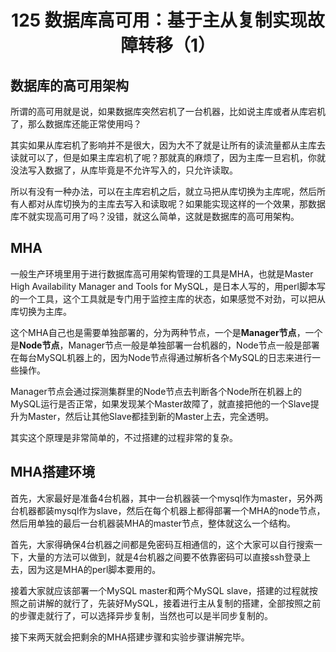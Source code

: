 <h1 align="center">125 数据库高可用：基于主从复制实现故障转移（1）</h1>

## 数据库的高可用架构

所谓的高可用就是说，如果数据库突然宕机了一台机器，比如说主库或者从库宕机了，那么数据库还能正常使用吗？

其实如果从库宕机了影响并不是很大，因为大不了就是让所有的读流量都从主库去读就可以了，但是如果主库宕机了呢？那就真的麻烦了，因为主库一旦宕机，你就没法写入数据了，从库毕竟是不允许写入的，只允许读取。

所以有没有一种办法，可以在主库宕机之后，就立马把从库切换为主库呢，然后所有人都对从库切换为的主库去写入和读取呢？如果能实现这样的一个效果，那数据库不就实现高可用了吗？没错，就这么简单，这就是数据库的高可用架构。

## MHA

一般生产环境里用于进行数据库高可用架构管理的工具是MHA，也就是Master High Availability Manager and Tools for MySQL，是日本人写的，用perl脚本写的一个工具，这个工具就是专门用于监控主库的状态，如果感觉不对劲，可以把从库切换为主库。

这个MHA自己也是需要单独部署的，分为两种节点，一个是**Manager节点**，一个是**Node节点**，Manager节点一般是单独部署一台机器的，Node节点一般是部署在每台MySQL机器上的，因为Node节点得通过解析各个MySQL的日志来进行一些操作。

Manager节点会通过探测集群里的Node节点去判断各个Node所在机器上的MySQL运行是否正常，如果发现某个Master故障了，就直接把他的一个Slave提升为Master，然后让其他Slave都挂到新的Master上去，完全透明。

其实这个原理是非常简单的，不过搭建的过程非常的复杂。

## MHA搭建环境

首先，大家最好是准备4台机器，其中一台机器装一个mysql作为master，另外两台机器都装mysql作为slave，然后在每个机器上都得部署一个MHA的node节点，然后用单独的最后一台机器装MHA的master节点，整体就这么一个结构。

首先，大家得确保4台机器之间都是免密码互相通信的，这个大家可以自行搜索一下，大量的方法可以做到，就是4台机器之间要不依靠密码可以直接ssh登录上去，因为这是MHA的perl脚本要用的。

接着大家就应该部署一个MySQL master和两个MySQL slave，搭建的过程就按照之前讲解的就行了，先装好MySQL，接着进行主从复制的搭建，全部按照之前的步骤走就行了，可以选择异步复制，当然也可以是半同步复制的。

接下来两天就会把剩余的MHA搭建步骤和实验步骤讲解完毕。

